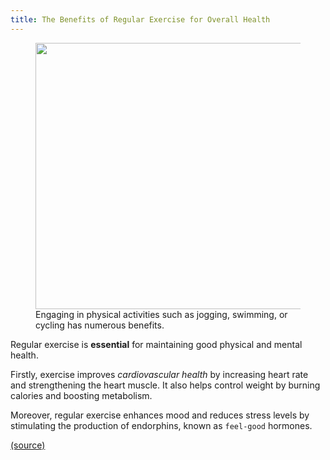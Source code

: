 ```yaml
---
title: The Benefits of Regular Exercise for Overall Health
---
```


<figure>
    <img src="/exercise-small2.jpg" width="640" height="426">
    <figcaption>Engaging in physical activities such as jogging, swimming, or cycling has numerous benefits.</figcaption>
</figure>

Regular exercise is **essential** for maintaining good physical and mental health.

Firstly, exercise improves _cardiovascular health_ by increasing heart rate and strengthening the heart muscle. It also helps control weight by burning calories and boosting metabolism.

Moreover, regular exercise enhances mood and reduces stress levels by stimulating the production of endorphins, known as `feel-good` hormones.

[(source)](https://chat.openai.com/share/333ed8cf-fe26-4ff2-afeb-99a668dda71a)

